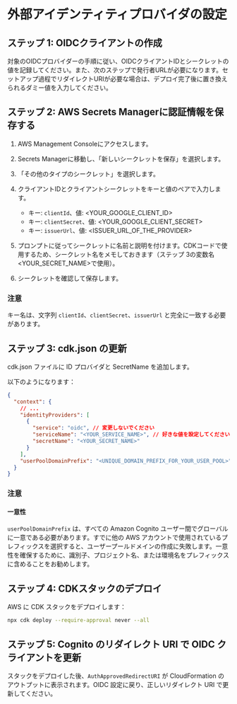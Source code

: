 # 外部アイデンティティプロバイダの設定

## ステップ 1: OIDCクライアントの作成

対象のOIDCプロバイダーの手順に従い、OIDCクライアントIDとシークレットの値を記録してください。また、次のステップで発行者URLが必要になります。セットアップ過程でリダイレクトURIが必要な場合は、デプロイ完了後に置き換えられるダミー値を入力してください。

## ステップ 2: AWS Secrets Managerに認証情報を保存する

1. AWS Management Consoleにアクセスします。
2. Secrets Managerに移動し、「新しいシークレットを保存」を選択します。
3. 「その他のタイプのシークレット」を選択します。
4. クライアントIDとクライアントシークレットをキーと値のペアで入力します。

   - キー: `clientId`、値: <YOUR_GOOGLE_CLIENT_ID>
   - キー: `clientSecret`、値: <YOUR_GOOGLE_CLIENT_SECRET>
   - キー: `issuerUrl`、値: <ISSUER_URL_OF_THE_PROVIDER>

5. プロンプトに従ってシークレットに名前と説明を付けます。CDKコードで使用するため、シークレット名をメモしておきます（ステップ 3の変数名 <YOUR_SECRET_NAME>で使用）。
6. シークレットを確認して保存します。

### 注意

キー名は、文字列 `clientId`、`clientSecret`、`issuerUrl` と完全に一致する必要があります。

## ステップ 3: cdk.json の更新

cdk.json ファイルに ID プロバイダと SecretName を追加します。

以下のようになります：

```json
{
  "context": {
    // ...
    "identityProviders": [
      {
        "service": "oidc", // 変更しないでください
        "serviceName": "<YOUR_SERVICE_NAME>", // 好きな値を設定してください
        "secretName": "<YOUR_SECRET_NAME>"
      }
    ],
    "userPoolDomainPrefix": "<UNIQUE_DOMAIN_PREFIX_FOR_YOUR_USER_POOL>"
  }
}
```

### 注意

#### 一意性

`userPoolDomainPrefix` は、すべての Amazon Cognito ユーザー間でグローバルに一意である必要があります。すでに他の AWS アカウントで使用されているプレフィックスを選択すると、ユーザープールドメインの作成に失敗します。一意性を確保するために、識別子、プロジェクト名、または環境名をプレフィックスに含めることをお勧めします。

## ステップ 4: CDKスタックのデプロイ

AWS に CDK スタックをデプロイします：

```sh
npx cdk deploy --require-approval never --all
```

## ステップ 5: Cognito のリダイレクト URI で OIDC クライアントを更新

スタックをデプロイした後、`AuthApprovedRedirectURI` が CloudFormation のアウトプットに表示されます。OIDC 設定に戻り、正しいリダイレクト URI で更新してください。